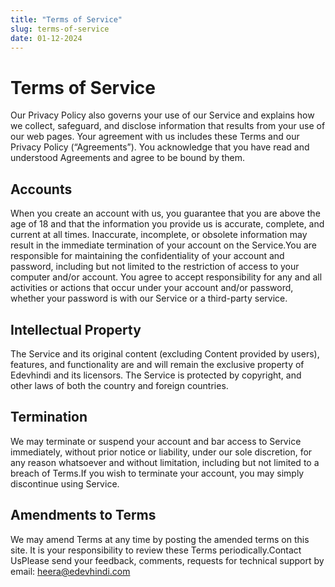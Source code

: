 ```yaml
---
title: "Terms of Service"
slug: terms-of-service
date: 01-12-2024
---
```


# Terms of Service

Our Privacy Policy also governs your use of our Service and explains how we collect, safeguard, and disclose information that results from your use of our web pages. Your agreement with us includes these Terms and our Privacy Policy (“Agreements”). You acknowledge that you have read and understood Agreements and agree to be bound by them.

## Accounts

When you create an account with us, you guarantee that you are above the age of 18 and that the information you provide us is accurate, complete, and current at all times. Inaccurate, incomplete, or obsolete information may result in the immediate termination of your account on the Service.You are responsible for maintaining the confidentiality of your account and password, including but not limited to the restriction of access to your computer and/or account. You agree to accept responsibility for any and all activities or actions that occur under your account and/or password, whether your password is with our Service or a third-party service.

## Intellectual Property

The Service and its original content (excluding Content provided by users), features, and functionality are and will remain the exclusive property of Edevhindi and its licensors. The Service is protected by copyright, and other laws of both the country and foreign countries.

## Termination

We may terminate or suspend your account and bar access to Service immediately, without prior notice or liability, under our sole discretion, for any reason whatsoever and without limitation, including but not limited to a breach of Terms.If you wish to terminate your account, you may simply discontinue using Service.

## Amendments to Terms

We may amend Terms at any time by posting the amended terms on this site. It is your responsibility to review these Terms periodically.Contact UsPlease send your feedback, comments, requests for technical support by email: heera@edevhindi.com
